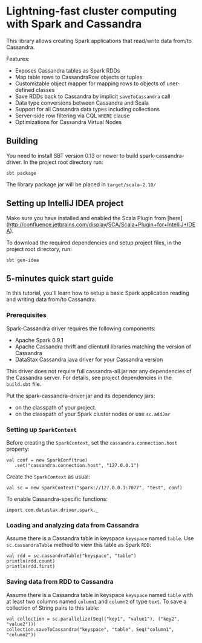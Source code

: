 # Lightning-fast cluster computing with Spark and Cassandra

This library allows creating Spark applications that read/write data from/to Cassandra.

Features:
 - Exposes Cassandra tables as Spark RDDs 
 - Map table rows to CassandraRow objects or tuples
 - Customizable object mapper for mapping rows to objects of user-defined classes
 - Save RDDs back to Cassandra by implicit `saveToCassandra` call
 - Data type conversions between Cassandra and Scala
 - Support for all Cassandra data types including collections
 - Server-side row filtering via CQL `WHERE` clause 
 - Optimizations for Cassandra Virtual Nodes    

## Building
You need to install SBT version 0.13 or newer to build spark-cassandra-driver.
In the project root directory run:

    sbt package
    
The library package jar will be placed in `target/scala-2.10/`    

## Setting up IntelliJ IDEA project
Make sure you have installed and enabled 
the Scala Plugin from [here] (http://confluence.jetbrains.com/display/SCA/Scala+Plugin+for+IntelliJ+IDEA).

To download the required dependencies and setup project files, in the project root directory, run: 

    sbt gen-idea        
     
## 5-minutes quick start guide
In this tutorial, you'll learn how to setup a basic Spark application reading and writing data from/to Cassandra.

### Prerequisites
Spark-Cassandra driver requires the following components:

 - Apache Spark 0.9.1
 - Apache Cassandra thrift and clientutil libraries matching the version of Cassandra  
 - DataStax Cassandra java driver for your Cassandra version 
 
This driver does not require full cassandra-all.jar nor any dependencies of the Cassandra server. 
For details, see project dependencies in the `build.sbt` file.

Put the spark-cassandra-driver jar and its dependency jars:

 - on the classpath of your project.
 - on the classpath of your Spark cluster nodes or use `sc.addJar`
 
### Setting up `SparkContext`   
Before creating the `SparkContext`, set the `cassandra.connection.host` property:
   
    val conf = new SparkConf(true)
       .set("cassandra.connection.host", "127.0.0.1")
       
Create the `SparkContext` as usual:
     
    val sc = new SparkContext("spark://127.0.0.1:7077", "test", conf)

To enable Cassandra-specific functions:
     
    import com.datastax.driver.spark._

### Loading and analyzing data from Cassandra
Assume there is a Cassandra table in keyspace `keyspace` named `table`.
Use `sc.cassandraTable` method to view this table as Spark `RDD`:

    val rdd = sc.cassandraTable("keyspace", "table")
    println(rdd.count)
    println(rdd.first)

### Saving data from RDD to Cassandra

Assume there is a Cassandra table in keyspace `keyspace` named `table` with 
at least two columns named `column1` and `column2` of type `text`. 
To save a collection of String pairs to this table:
                                     
    val collection = sc.parallelize(Seq(("key1", "value1"), ("key2", "value2")))
    collection.saveToCassandra("keyspace", "table", Seq("column1", "column2"))
    